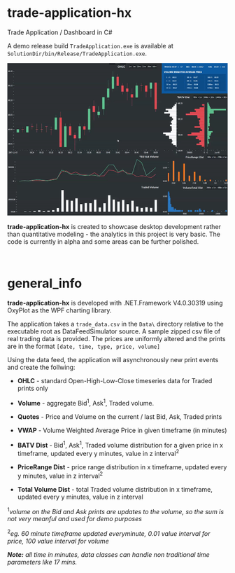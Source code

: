 # trade-application-hx
Trade Application / Dashboard in C#

A demo release build `TradeApplication.exe` is available at `SolutionDir/bin/Release/TradeApplication.exe`. 

![gif demo](/SolutionDir/media/demo.gif)

__trade-application-hx__ is created to showcase desktop development rather than quantitative modeling - the analytics in this project is very basic. The code is currently in alpha and some areas can be further polished.

&nbsp;

# general_info

__trade-application-hx__ is developed with .NET.Framework V4.0.30319 using OxyPlot as the WPF charting library.

The application takes a `trade_data.csv` in the `Data\` directory relative to the executable root as DataFeedSimulator source. A sample zipped csv file of real trading data is provided. The prices are uniformly altered and the prints are in the format `[date, time, type, price, volume]`

Using the data feed, the application will asynchronously new print events and create the follwing:

* __OHLC__ - standard Open-High-Low-Close timeseries data for Traded prints only

* __Volume__ - aggregate Bid<sup>1</sup>, Ask<sup>1</sup>, Traded volume.

* __Quotes__ - Price and Volume on the current / last Bid, Ask, Traded prints

* __VWAP__ - Volume Weighted Average Price in given timeframe (in minutes)

* __BATV Dist__ - Bid<sup>1</sup>, Ask<sup>1</sup>, Traded volume distribution for a given price in x timeframe, updated every y minutes, value in z interval<sup>2</sup>

* __PriceRange Dist__ - price range distribution in x timeframe, updated every y minutes, value in z interval<sup>2</sup>

* __Total Volume Dist__ - total Traded volume distribution in x timeframe, updated every y minutes, value in z interval

<sup>1</sup>_volume on the Bid and Ask prints are updates to the volume, so the sum is not very meanful and used for demo purposes_

<sup>2</sup>_eg. 60 minute timeframe updated everyminute, 0.01 value interval for price, 100 value interval for volume_

*__Note:__ all time in minutes, data classes can handle non traditional time parameters like 17 mins.*
